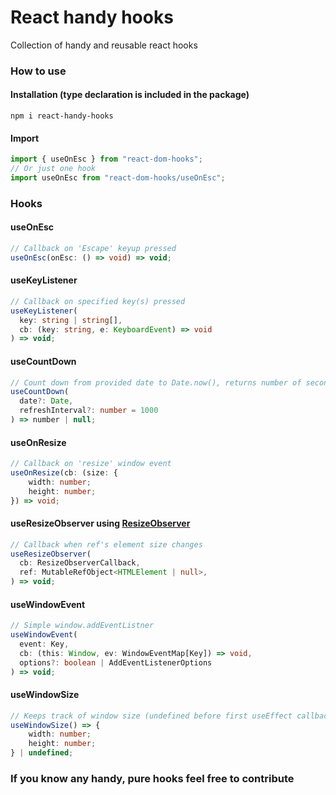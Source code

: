 # React handy hooks

Collection of handy and reusable react hooks

### How to use

#### Installation (type declaration is included in the package)

`npm i react-handy-hooks`

#### Import

```js
import { useOnEsc } from "react-dom-hooks";
// Or just one hook
import useOnEsc from "react-dom-hooks/useOnEsc";
```

### Hooks

#### useOnEsc

```ts
// Callback on 'Escape' keyup pressed
useOnEsc(onEsc: () => void) => void;
```

#### useKeyListener

```ts
// Callback on specified key(s) pressed
useKeyListener(
  key: string | string[],
  cb: (key: string, e: KeyboardEvent) => void
) => void;
```

#### useCountDown

```ts
// Count down from provided date to Date.now(), returns number of seconds or null if finished
useCountDown(
  date?: Date,
  refreshInterval?: number = 1000
) => number | null;
```

#### useOnResize

```ts
// Callback on 'resize' window event
useOnResize(cb: (size: {
    width: number;
    height: number;
}) => void;
```

#### useResizeObserver using [ResizeObserver](https://developer.mozilla.org/en-US/docs/Web/API/ResizeObserver)

```ts
// Callback when ref's element size changes
useResizeObserver(
  cb: ResizeObserverCallback,
  ref: MutableRefObject<HTMLElement | null>,
) => void;
```

#### useWindowEvent

```ts
// Simple window.addEventListner
useWindowEvent(
  event: Key,
  cb: (this: Window, ev: WindowEventMap[Key]) => void,
  options?: boolean | AddEventListenerOptions
) => void;
```

#### useWindowSize

```ts
// Keeps track of window size (undefined before first useEffect callback)
useWindowSize() => {
    width: number;
    height: number;
} | undefined;
```

### If you know any handy, pure hooks feel free to contribute
